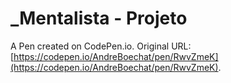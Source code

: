 # _Mentalista - Projeto

A Pen created on CodePen.io. Original URL: [https://codepen.io/AndreBoechat/pen/RwvZmeK](https://codepen.io/AndreBoechat/pen/RwvZmeK).


